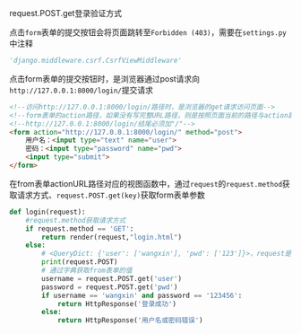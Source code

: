 request.POST.get登录验证方式

点击`form`表单的提交按钮会将页面跳转至`Forbidden (403)`，需要在`settings.py`中注释

```python
'django.middleware.csrf.CsrfViewMiddleware'
```



点击form表单的提交按钮时，是浏览器通过post请求向`http://127.0.0.1:8000/login/`提交请求

```html
<!--访问http://127.0.0.1:8000/login/路径时，是浏览器的get请求访问页面-->
<!--form表单的action路径，如果没有写完整URL路径，则是按照页面当前的路径与action路径进行拼接-->
<!--http://127.0.0.1:8000/login/结尾必须加"/"-->
<form action="http://127.0.0.1:8000/login/" method="post">
    用户名：<input type="text" name="user">
    密码：<input type="password" name="pwd">
    <input type="submit">
</form>
```



在from表单actionURL路径对应的视图函数中，通过`request`的`request.method`获取请求方式、`request.POST.get(key)`获取form表单参数

```python
def login(request):
    #request.method获取请求方式
    if request.method == 'GET':
        return render(request,"login.html")
    else:
        # <QueryDict: {'user': ['wangxin'], 'pwd': ['123']}>，request是以字典形式展示的
        print(request.POST)
        # 通过字典获取from表单的值
        username = request.POST.get('user')
        password = request.POST.get('pwd')
        if username == 'wangxin' and password == '123456':
            return HttpResponse('登录成功')
        else:
            return HttpResponse('用户名或密码错误')
```

